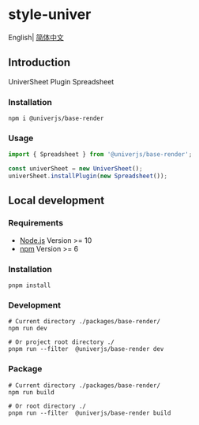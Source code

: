 # style-univer

English| [简体中文](./README-zh.md)

## Introduction

UniverSheet Plugin Spreadsheet

### Installation

```shell
npm i @univerjs/base-render
```

### Usage

```js
import { Spreadsheet } from '@univerjs/base-render';

const univerSheet = new UniverSheet();
univerSheet.installPlugin(new Spreadsheet());
```

## Local development

### Requirements

-   [Node.js](https://nodejs.org/en/) Version >= 10
-   [npm](https://www.npmjs.com/) Version >= 6

### Installation

```
pnpm install
```

### Development

```
# Current directory ./packages/base-render/
npm run dev

# Or project root directory ./
pnpm run --filter  @univerjs/base-render dev
```

### Package

```
# Current directory ./packages/base-render/
npm run build

# Or root directory ./
pnpm run --filter  @univerjs/base-render build
```
